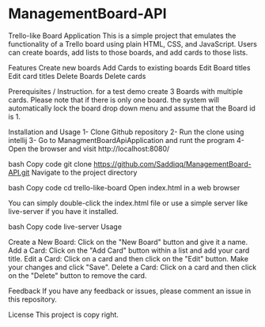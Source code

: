 # ManagementBoard-API
Trello-like Board Application
This is a simple project that emulates the functionality of a Trello board using plain HTML, CSS, and JavaScript. Users can create boards, add lists to those boards, and add cards to those lists.

Features
Create new boards
Add Cards to existing boards
Edit Board titles
Edit card titles
Delete Boards 
Delete cards

Prerequisites / Instruction.
for a test demo create 3 Boards with multiple cards. 
Please note that if there is only one board. the system will automatically lock the board drop down menu and assume that the Board id is 1. 


Installation and Usage
1- Clone Github repository 
2- Run the clone using intellij
3- Go to ManagmentBoardApiApplication and runt the program 
4- Open the browser and visit http://localhost:8080/ 

bash
Copy code
git clone https://github.com/Saddiqq/ManagementBoard-API.git
Navigate to the project directory

bash
Copy code
cd trello-like-board
Open index.html in a web browser

You can simply double-click the index.html file or use a simple server like live-server if you have it installed.

bash
Copy code
live-server
Usage

Create a New Board: Click on the "New Board" button and give it a name.
Add a Card: Click on the "Add Card" button within a list and add your card title.
Edit a Card: Click on a card and then click on the "Edit" button. Make your changes and click "Save".
Delete a Card: Click on a card and then click on the "Delete" button to remove the card.

Feedback
If you have any feedback or issues, please comment an issue in this repository.

License
This project is copy right. 
